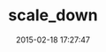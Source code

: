 ---
layout: post
title:  "scale_down"
repo:   "jweir/ScaleDown"
date:   2015-02-18 17:27:47
gemurl: http://github.com/jweir/ScaleDown
---